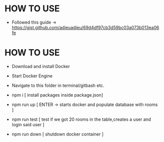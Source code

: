 # HOW TO USE
 - Followed this guide -> https://gist.github.com/adieuadieu/69d4df97cb3d59bc03a073b013ea06fe

# HOW TO USE
- Download and install Docker
- Start Docker Engine
- Navigate to this folder in terminal/gitbash etc.
- npm i [ install packages inside package.json]
- npm run up [ ENTER -> starts docker and populate database with rooms ] 
- npm run test [ test if we got 20 rooms in the table,creates a user and login said user ]


- npm run down [ shutdown docker container ]

